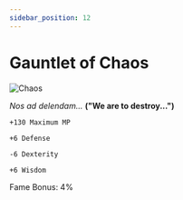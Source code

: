 ```yaml
---
sidebar_position: 12
---
```


# Gauntlet of Chaos

![Chaos](http://i.imgur.com/d8MiItG.png)

<i>Nos ad delendam...</i> **("We are to destroy...")**

    +130 Maximum MP
    
    +6 Defense
    
    -6 Dexterity
    
    +6 Wisdom

Fame Bonus: 4%
